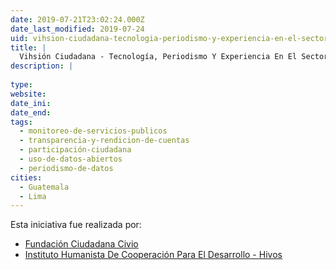 ```yaml
---
date: 2019-07-21T23:02:24.000Z
date_last_modified: 2019-07-24
uid: vihsion-ciudadana-tecnologia-periodismo-y-experiencia-en-el-sector-para-monitorear-analizar-y-comparar-politicas-publicas-en-vih-en-latinoamerica
title: |
  Vihsión Ciudadana - Tecnología, Periodismo Y Experiencia En El Sector Para Monitorear, Analizar Y Comparar Políticas Públicas En Vih En Latinoamérica.
description: |
  
type: 
website: 
date_ini: 
date_end: 
tags:
  - monitoreo-de-servicios-publicos
  - transparencia-y-rendicion-de-cuentas
  - participación-ciudadana
  - uso-de-datos-abiertos
  - periodismo-de-datos
cities: 
  - Guatemala
  - Lima
---
```


Esta iniciativa fue realizada por:

- [Fundación Ciudadana Civio](/organizaciones/fundacion-ciudadana-civio)
- [Instituto Humanista De Cooperación Para El Desarrollo - Hivos](/organizaciones/instituto-humanista-de-cooperacion-para-el-desarrollo-hivos)
